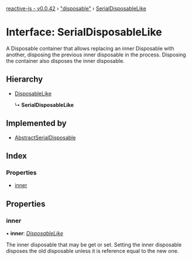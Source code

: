 [reactive-js - v0.0.42](../README.md) › ["disposable"](../modules/_disposable_.md) › [SerialDisposableLike](_disposable_.serialdisposablelike.md)

# Interface: SerialDisposableLike

A Disposable container that allows replacing an inner Disposable with another,
disposing the previous inner disposable in the process. Disposing the
container also disposes the inner disposable.

## Hierarchy

* [DisposableLike](_disposable_.disposablelike.md)

  ↳ **SerialDisposableLike**

## Implemented by

* [AbstractSerialDisposable](../classes/_disposable_.abstractserialdisposable.md)

## Index

### Properties

* [inner](_disposable_.serialdisposablelike.md#inner)

## Properties

###  inner

• **inner**: *[DisposableLike](_disposable_.disposablelike.md)*

 The inner disposable that may be get or set. Setting the inner
 disposable disposes the old disposable unless it is reference equal
 to the new one.
